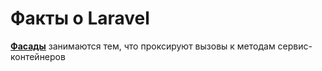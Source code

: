 # Факты о Laravel

[**Фасады**](https://laravel.com/docs/5.5/facades) занимаются тем, что проксируют вызовы к методам сервис-контейнеров